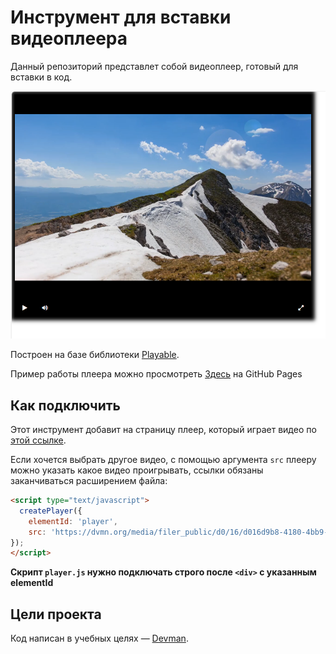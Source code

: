 
# Инструмент для вставки видеоплеера

Данный репозиторий представлет собой видеоплеер, готовый для вставки в код.

![max example](./screenshots/screenshot.png)

Построен на базе библиотеки [Playable](https://wix.github.io/playable/).

Пример работы плеера можно просмотреть [Здесь](https://dmitriy877.github.io/Videoplayer/) на GitHub Pages

## Как подключить

Этот инструмент добавит на страницу плеер, который играет видео по [этой ссылке](https://dvmn.org/media/filer_public/78/db/78db3456-3fd3-4504-9ed9-d2d1fd843c0b/highest_peak.mp4).

Если хочется выбрать другое видео, с помощью аргумента `src` плееру можно указать какое видео проигрывать, ссылки обязаны заканчиваться расширением файла:

```html
<script type="text/javascript">
  createPlayer({
    elementId: 'player',
    src: 'https://dvmn.org/media/filer_public/d0/16/d016d9b8-4180-4bb9-ad83-0241f61627b8/samsung_demo_-_alive_in_color.mp4'
});
</script>
```

**Скрипт `player.js` нужно подключать строго после `<div>` с указанным elementId**

## Цели проекта

Код написан в учебных целях — [Devman](https://dvmn.org).
